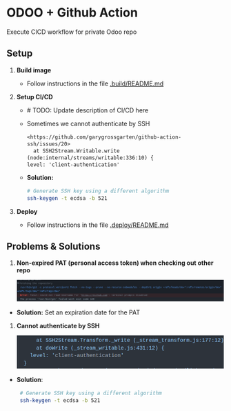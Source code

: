 # ODOO + Github Action

Execute CICD workflow for private Odoo repo

## Setup

1. **Build image**

   - Follow instructions in the file [.build/README.md](.build/README.md)

1. **Setup CI/CD**

   - \# TODO: Update description of CI/CD here

   - Sometimes we cannot authenticate by SSH

     ```plaintext
     <https://github.com/garygrossgarten/github-action-ssh/issues/20>
       at SSH2Stream.Writable.write (node:internal/streams/writable:336:10) {
     level: 'client-authentication'
     ```

   - **Solution:**

     ```bash
     # Generate SSH key using a different algorithm
     ssh-keygen -t ecdsa -b 521
     ```

1. **Deploy**

   - Follow instructions in the file [.deploy/README.md](.deploy/README.md)

## Problems & Solutions

1. **Non-expired PAT (personal access token) when checking out other repo**

    ![img/erro_non_expired_token.png](img/erro_non_expired_token.png)

- **Solution:** Set an expiration date for the PAT

1. **Cannot authenticate by SSH**

   ![img/erro_ssh_action.png](img/erro_ssh_action.png)

- **Solution**:

    ```bash
     # Generate SSH key using a different algorithm
     ssh-keygen -t ecdsa -b 521
     ```
